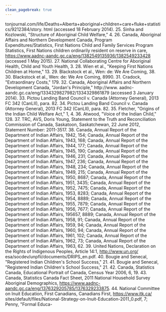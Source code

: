 ```yaml
---
clean_pagebreak: true
---
```


tonjournal.com/life/Deaths+Alberta+aboriginal+children+care+fluke+statistics/9212384/story. html (accessed 18 February 2014). 25. Sinha and Kozlowski, "Structure of Aboriginal Child Welfare," 4. 26. Canada, Aboriginal Affairs and Northern Development Canada, Program Expenditures/Statistics, First Nations Child and Family Services Program Statistics, First Nations children ordinarily resident on reserve in care, https://www.aadnc-aandc.gc.ca/eng/1382549135936/1382549233428 (accessed 1 May 2015). 27. National Collaborating Centre for Aboriginal Health, Child and Youth Health, 3. 28. Wien et al., "Keeping First Nations Children at Home," 13. 29. Blackstock et al., Wen: de: We Are Coming, 38. 30. Blackstock et al., Wen: de: We Are Coming, 8990. 31. Cradock, "Extraordinary Costs," 179. 32. Canada, Aboriginal Affairs and Northern Development Canada, "Jordan's Principle," http://www. aadnc-aandc.gc.ca/eng/1334329827982/1334329861879 (accessed 3 January 2014). 33. Pictou Landing Band Council v. Canada (Attorney General), 2013 FC 342 (CanLII), para. 82. 34. Pictou Landing Band Council v. Canada (Attorney General), 2013 FC 342 (CanLII), para. 82. 35. Fletcher, "Origins of the Indian Child Welfare Act," 1, 4. 36. Atwood, "Voice of the Indian Child," 128. 37. TRC, AVS, Doris Young, Statement to the Truth and Reconciliation Commission of Canada, Saskatoon, Saskatchewan, 22 June 2012, Statement Number: 2011-3517. 38. Canada, Annual Report of the Department of Indian Affairs, 1942, 154; Canada, Annual Report of the Department of Indian Affairs, 1943, 168; Canada, Annual Report of the Department of Indian Affairs, 1944, 177; Canada, Annual Report of the Department of Indian Affairs, 1945, 190; Canada, Annual Report of the Department of Indian Affairs, 1946, 231; Canada, Annual Report of the Department of Indian Affairs, 1947, 236; Canada, Annual Report of the Department of Indian Affairs, 1948, 234; Canada, Annual Report of the Department of Indian Affairs, 1949, 215; Canada, Annual Report of the Department of Indian Affairs, 1950, 8687; Canada, Annual Report of the Department of Indian Affairs, 1951, 3435; Canada, Annual Report of the Department of Indian Affairs, 1952, 7475; Canada, Annual Report of the Department of Indian Affairs, 1953, 8283; Canada, Annual Report of the Department of Indian Affairs, 1954, 8889; Canada, Annual Report of the Department of Indian Affairs, 1955, 7879; Canada, Annual Report of the Department of Indian Affairs, 1956, 7677; Canada, Annual Report of the Department of Indian Affairs, 195657, 8889; Canada, Annual Report of the Department of Indian Affairs, 1958, 91; Canada, Annual Report of the Department of Indian Affairs, 1959, 94; Canada, Annual Report of the Department of Indian Affairs, 1960, 94; Canada, Annual Report of the Department of Indian Affairs, 1961, 102; Canada, Annual Report of the Department of Indian Affairs, 1962, 73; Canada, Annual Report of the Department of Indian Affairs, 1963, 62. 39. United Nations, Declaration on the Rights of Indigenous Peoples, Article 14:1, http://www.un.org/ esa/socdev/unpfii/documents/DRIPS_en.pdf. 40. Bougie and Senecal, "Registered Indian Children's School Success," 21. 41. Bougie and Senecal, "Registered Indian Children's School Success," 21. 42. Canada, Statistics Canada, Educational Portrait of Canada, Census Year 2006, 6, 19. 43. Canada, Statistics Canada Fact Sheet, 2011 National Household Survey Aboriginal Demographics, https://www.aadnc-aandc.gc.ca/eng/1376329205785/1376329233875. 44. National Committee on Inuit Education, First Canadians, Canadians First, https://www.itk.ca/ sites/default/files/National-Strategy-on-Inuit-Education-2011_0.pdf, 7; Penny, "Formal Educa-
